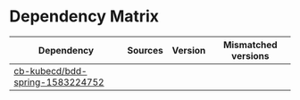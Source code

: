 # Dependency Matrix

Dependency | Sources | Version | Mismatched versions
---------- | ------- | ------- | -------------------
[cb-kubecd/bdd-spring-1583224752](https://github.com/cb-kubecd/bdd-spring-1583224752.git) |  | []() | 
